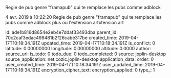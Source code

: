 Regie de pub genre \"framapub\" qui te remplace les pubs comme adblock

4 avr. 2019 à 10:22:20
Regie de pub genre \"framapub\" qui te remplace les pubs comme adblock
plus ou l\'extension artxtension art


id: ade1b816d8654e2eb4e7ddaf33493dba
parent_id: 70c2caf3edac499481b2f26cabe317be
created_time: 2019-04-17T10:18:34.191Z
updated_time: 2019-04-17T10:18:34.191Z
is_conflict: 0
latitude: 0.00000000
longitude: 0.00000000
altitude: 0.0000
author: 
source_url: 
is_todo: 0
todo_due: 0
todo_completed: 0
source: joplin-desktop
source_application: net.cozic.joplin-desktop
application_data: 
order: 0
user_created_time: 2019-04-17T10:18:34.191Z
user_updated_time: 2019-04-17T10:18:34.191Z
encryption_cipher_text: 
encryption_applied: 0
type_: 1